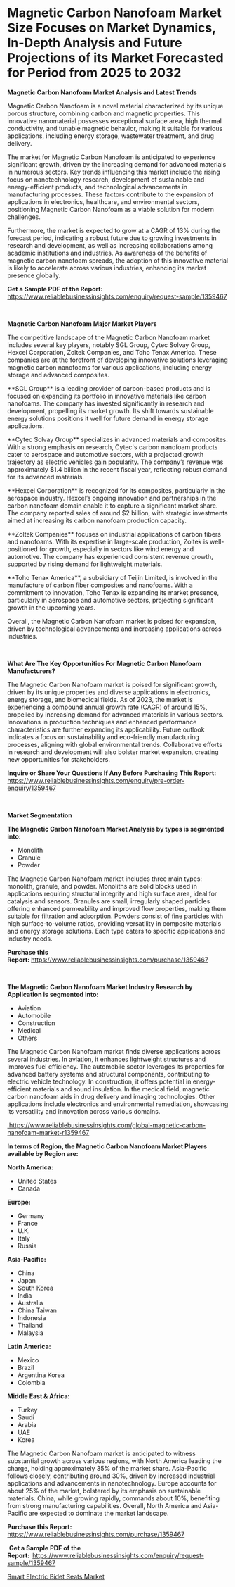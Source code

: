 <p><h1>Magnetic Carbon Nanofoam Market Size Focuses on Market Dynamics, In-Depth Analysis and Future Projections of its Market Forecasted for Period from 2025 to 2032</h1></p><p><strong>Magnetic Carbon Nanofoam Market Analysis and Latest Trends</strong></p>
<p><p>Magnetic Carbon Nanofoam is a novel material characterized by its unique porous structure, combining carbon and magnetic properties. This innovative nanomaterial possesses exceptional surface area, high thermal conductivity, and tunable magnetic behavior, making it suitable for various applications, including energy storage, wastewater treatment, and drug delivery. </p><p>The market for Magnetic Carbon Nanofoam is anticipated to experience significant growth, driven by the increasing demand for advanced materials in numerous sectors. Key trends influencing this market include the rising focus on nanotechnology research, development of sustainable and energy-efficient products, and technological advancements in manufacturing processes. These factors contribute to the expansion of applications in electronics, healthcare, and environmental sectors, positioning Magnetic Carbon Nanofoam as a viable solution for modern challenges.</p><p>Furthermore, the market is expected to grow at a CAGR of 13% during the forecast period, indicating a robust future due to growing investments in research and development, as well as increasing collaborations among academic institutions and industries. As awareness of the benefits of magnetic carbon nanofoam spreads, the adoption of this innovative material is likely to accelerate across various industries, enhancing its market presence globally.</p></p>
<p><strong>Get a Sample PDF of the Report:&nbsp;</strong> <a href="https://www.reliablebusinessinsights.com/enquiry/request-sample/1359467?utm_campaign=2440&utm_medium=2&utm_source=Github&utm_content=ia&utm_term=22032025&utm_id=magnetic-carbon-nanofoam">https://www.reliablebusinessinsights.com/enquiry/request-sample/1359467</a></p>
<p>&nbsp;</p>
<p><strong>Magnetic Carbon Nanofoam Major Market Players</strong></p>
<p><p>The competitive landscape of the Magnetic Carbon Nanofoam market includes several key players, notably SGL Group, Cytec Solvay Group, Hexcel Corporation, Zoltek Companies, and Toho Tenax America. These companies are at the forefront of developing innovative solutions leveraging magnetic carbon nanofoams for various applications, including energy storage and advanced composites.</p><p>**SGL Group** is a leading provider of carbon-based products and is focused on expanding its portfolio in innovative materials like carbon nanofoams. The company has invested significantly in research and development, propelling its market growth. Its shift towards sustainable energy solutions positions it well for future demand in energy storage applications.</p><p>**Cytec Solvay Group** specializes in advanced materials and composites. With a strong emphasis on research, Cytec's carbon nanofoam products cater to aerospace and automotive sectors, with a projected growth trajectory as electric vehicles gain popularity. The company’s revenue was approximately $1.4 billion in the recent fiscal year, reflecting robust demand for its advanced materials.</p><p>**Hexcel Corporation** is recognized for its composites, particularly in the aerospace industry. Hexcel’s ongoing innovation and partnerships in the carbon nanofoam domain enable it to capture a significant market share. The company reported sales of around $2 billion, with strategic investments aimed at increasing its carbon nanofoam production capacity.</p><p>**Zoltek Companies** focuses on industrial applications of carbon fibers and nanofoams. With its expertise in large-scale production, Zoltek is well-positioned for growth, especially in sectors like wind energy and automotive. The company has experienced consistent revenue growth, supported by rising demand for lightweight materials.</p><p>**Toho Tenax America**, a subsidiary of Teijin Limited, is involved in the manufacture of carbon fiber composites and nanofoams. With a commitment to innovation, Toho Tenax is expanding its market presence, particularly in aerospace and automotive sectors, projecting significant growth in the upcoming years.</p><p>Overall, the Magnetic Carbon Nanofoam market is poised for expansion, driven by technological advancements and increasing applications across industries.</p></p>
<p>&nbsp;</p>
<p><strong>What Are The Key Opportunities For Magnetic Carbon Nanofoam Manufacturers?</strong></p>
<p><p>The Magnetic Carbon Nanofoam market is poised for significant growth, driven by its unique properties and diverse applications in electronics, energy storage, and biomedical fields. As of 2023, the market is experiencing a compound annual growth rate (CAGR) of around 15%, propelled by increasing demand for advanced materials in various sectors. Innovations in production techniques and enhanced performance characteristics are further expanding its applicability. Future outlook indicates a focus on sustainability and eco-friendly manufacturing processes, aligning with global environmental trends. Collaborative efforts in research and development will also bolster market expansion, creating new opportunities for stakeholders.</p></p>
<p><strong>Inquire or Share Your Questions If Any Before Purchasing This Report:</strong> <a href="https://www.reliablebusinessinsights.com/enquiry/pre-order-enquiry/1359467?utm_campaign=2440&utm_medium=2&utm_source=Github&utm_content=ia&utm_term=22032025&utm_id=magnetic-carbon-nanofoam">https://www.reliablebusinessinsights.com/enquiry/pre-order-enquiry/1359467</a></p>
<p>&nbsp;</p>
<p><strong>Market Segmentation</strong></p>
<p><strong>The Magnetic Carbon Nanofoam Market Analysis by types is segmented into:</strong></p>
<p><ul><li>Monolith</li><li>Granule</li><li>Powder</li></ul></p>
<p><p>The Magnetic Carbon Nanofoam market includes three main types: monolith, granule, and powder. Monoliths are solid blocks used in applications requiring structural integrity and high surface area, ideal for catalysis and sensors. Granules are small, irregularly shaped particles offering enhanced permeability and improved flow properties, making them suitable for filtration and adsorption. Powders consist of fine particles with high surface-to-volume ratios, providing versatility in composite materials and energy storage solutions. Each type caters to specific applications and industry needs.</p></p>
<p><strong>Purchase this Report:&nbsp;</strong><a href="https://www.reliablebusinessinsights.com/purchase/1359467?utm_campaign=2440&utm_medium=2&utm_source=Github&utm_content=ia&utm_term=22032025&utm_id=magnetic-carbon-nanofoam">https://www.reliablebusinessinsights.com/purchase/1359467</a></p>
<p>&nbsp;</p>
<p><strong>The Magnetic Carbon Nanofoam Market Industry Research by Application is segmented into:</strong></p>
<p><ul><li>Aviation</li><li>Automobile</li><li>Construction</li><li>Medical</li><li>Others</li></ul></p>
<p><p>The Magnetic Carbon Nanofoam market finds diverse applications across several industries. In aviation, it enhances lightweight structures and improves fuel efficiency. The automobile sector leverages its properties for advanced battery systems and structural components, contributing to electric vehicle technology. In construction, it offers potential in energy-efficient materials and sound insulation. In the medical field, magnetic carbon nanofoam aids in drug delivery and imaging technologies. Other applications include electronics and environmental remediation, showcasing its versatility and innovation across various domains.</p></p>
<p><a href="https://www.reliablebusinessinsights.com/global-magnetic-carbon-nanofoam-market-r1359467?utm_campaign=2440&utm_medium=2&utm_source=Github&utm_content=ia&utm_term=22032025&utm_id=magnetic-carbon-nanofoam">&nbsp;https://www.reliablebusinessinsights.com/global-magnetic-carbon-nanofoam-market-r1359467</a></p>
<p><strong>In terms of Region, the Magnetic Carbon Nanofoam Market Players available by Region are:</strong></p>
<p>
    <p> <strong> North America: </strong>
        <ul>
            <li>United States</li>
            <li>Canada</li>
        </ul>
        </p> 
    <p> <strong> Europe: </strong>
        <ul>
            <li>Germany</li>
            <li>France</li>
            <li>U.K.</li>
            <li>Italy</li>
            <li>Russia</li>
        </ul>
        </p> 
    <p> <strong> Asia-Pacific: </strong>
        <ul>
            <li>China</li>
            <li>Japan</li>
            <li>South Korea</li>
            <li>India</li>
            <li>Australia</li>
            <li>China Taiwan</li>
            <li>Indonesia</li>
            <li>Thailand</li>
            <li>Malaysia</li>
        </ul>
        </p> 
    <p> <strong> Latin America: </strong>
        <ul>
            <li>Mexico</li>
            <li>Brazil</li>
            <li>Argentina Korea</li>
            <li>Colombia</li>
        </ul>
        </p> 
    <p> <strong> Middle East & Africa: </strong>
        <ul>
            <li>Turkey</li>
            <li>Saudi</li>
            <li>Arabia</li>
            <li>UAE</li>
            <li>Korea</li>
        </ul>
    </p>
    </p>
<p><p>The Magnetic Carbon Nanofoam market is anticipated to witness substantial growth across various regions, with North America leading the charge, holding approximately 35% of the market share. Asia-Pacific follows closely, contributing around 30%, driven by increased industrial applications and advancements in nanotechnology. Europe accounts for about 25% of the market, bolstered by its emphasis on sustainable materials. China, while growing rapidly, commands about 10%, benefiting from strong manufacturing capabilities. Overall, North America and Asia-Pacific are expected to dominate the market landscape.</p></p>
<p><strong>Purchase this Report: </strong><a href="https://www.reliablebusinessinsights.com/purchase/1359467?utm_campaign=2440&utm_medium=2&utm_source=Github&utm_content=ia&utm_term=22032025&utm_id=magnetic-carbon-nanofoam">https://www.reliablebusinessinsights.com/purchase/1359467</a></p>
<p>&nbsp;<strong>Get a Sample PDF of the Report:&nbsp;&nbsp;</strong><a href="https://www.reliablebusinessinsights.com/enquiry/request-sample/1359467?utm_campaign=2440&utm_medium=2&utm_source=Github&utm_content=ia&utm_term=22032025&utm_id=magnetic-carbon-nanofoam">https://www.reliablebusinessinsights.com/enquiry/request-sample/1359467</a></p>
<p><strong></strong></p>
<p><p><a href="https://github.com/hillsmyung726/Market-Research-Report-List-1/blob/main/smart-electric-bidet-seats-market.md?utm_campaign=2440&utm_medium=2&utm_source=Github&utm_content=ia&utm_term=22032025&utm_id=magnetic-carbon-nanofoam">Smart Electric Bidet Seats Market</a></p></p>
